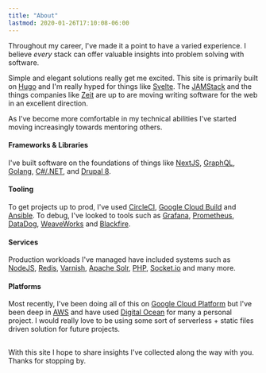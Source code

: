 ```yaml
---
title: "About"
lastmod: 2020-01-26T17:10:08-06:00
---
```


Throughout my career, I've made it a point to have a varied experience. I believe _every_ stack can offer valuable insights into problem solving with software.

Simple and elegant solutions really get me excited. This site is primarily built on [Hugo](https://gohugo.io) and I'm really hyped for things like [Svelte](svelte.dev). The [JAMStack](https://jamstack.org/) and the things companies like [Zeit](https://zeit.co/about) are up to are moving writing software for the web in an excellent direction.

As I've become more comfortable in my technical abilities I've started moving increasingly towards mentoring others.

#### Frameworks & Libraries

I've built software on the foundations of things like [NextJS](https://nextjs.org/), [GraphQL](https://graphql.org/), [Golang](https://golang.org/), [C#/.NET](https://dotnet.microsoft.com/), and [Drupal 8](https://www.drupal.org/).

#### Tooling

To get projects up to prod, I've used [CircleCI](https://circleci.com/), [Google Cloud Build](https://cloud.google.com/cloud-build/) and [Ansible](https://www.ansible.com/).
To debug, I've looked to tools such as [Grafana](https://grafana.com/), [Prometheus](https://prometheus.io/), [DataDog](https://datadoghq.com), [WeaveWorks](https://weave.works) and [Blackfire](https://blackfire.io).

#### Services

Production workloads I've managed have included systems such as [NodeJS](https://nodejs.org/), [Redis](https://redis.io/), [Varnish](https://varnish-cache.org/), [Apache Solr](https://lucene.apache.org/solr/), [PHP](https://www.php.net), [Socket.io](https://socket.io) and many more.

#### Platforms

Most recently, I've been doing all of this on [Google Cloud Platform](https://cloud.google.com/) but I've been deep in [AWS](https://aws.amazon.com/) and have used [Digital Ocean](https://www.digitalocean.com/) for many a personal project. I would really love to be using some
sort of serverless + static files driven solution for future projects.


##

With this site I hope to share insights I've collected along the way with you. Thanks for stopping by.